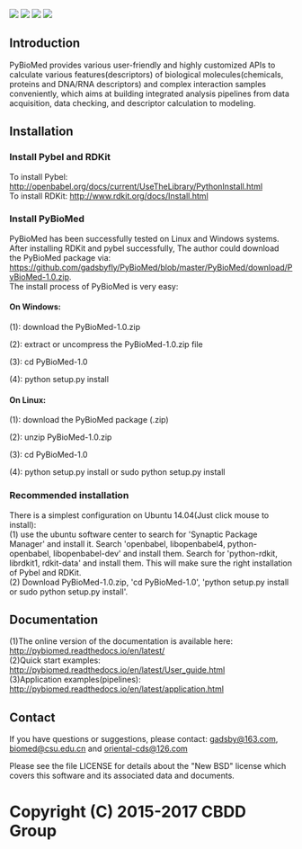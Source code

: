 ![](https://img.shields.io/travis/rust-lang/rust.svg) ![](https://img.shields.io/pypi/l/Django.svg) ![](https://img.shields.io/badge/dependencies-rdkit%2C%20pybel-green.svg) ![](https://img.shields.io/badge/platforms-linux%2C%20windows-brightgreen.svg)<br>
## Introduction
PyBioMed provides various user-friendly and highly customized APIs to calculate various features(descriptors) of biological molecules(chemicals, proteins and DNA/RNA descriptors) and complex interaction samples conveniently, which aims at building integrated analysis pipelines from data acquisition, data checking, and descriptor calculation to modeling.
## Installation
### Install Pybel and RDKit
To install Pybel: http://openbabel.org/docs/current/UseTheLibrary/PythonInstall.html<br>
To install RDKit: http://www.rdkit.org/docs/Install.html<br>
### Install PyBioMed
PyBioMed has been successfully tested on Linux and Windows systems. After installing RDKit and pybel successfully, The author could download the PyBioMed package via: https://github.com/gadsbyfly/PyBioMed/blob/master/PyBioMed/download/PyBioMed-1.0.zip. <br>
The install process of PyBioMed is very easy:

#### On Windows:

(1): download the PyBioMed-1.0.zip

(2): extract or uncompress the PyBioMed-1.0.zip file

(3): cd PyBioMed-1.0

(4): python setup.py install

#### On Linux:

(1): download the PyBioMed package (.zip)

(2): unzip PyBioMed-1.0.zip

(3): cd PyBioMed-1.0

(4): python setup.py install or sudo python setup.py install
### Recommended installation
There is a simplest configuration on Ubuntu 14.04(Just click mouse to install): <br>
(1) use the ubuntu software center to search for 'Synaptic Package Manager' and install it. Search 'openbabel, libopenbabel4, python-openbabel, libopenbabel-dev' and install them. Search for 'python-rdkit, librdkit1, rdkit-data' and install them. This will make sure the right installation of Pybel and RDKit.<br>
(2) Download PyBioMed-1.0.zip, 'cd PyBioMed-1.0', 'python setup.py install or sudo python setup.py install'.
## Documentation
(1)The online version of the documentation is available here:
http://pybiomed.readthedocs.io/en/latest/<br>
(2)Quick start examples: http://pybiomed.readthedocs.io/en/latest/User_guide.html<br>
(3)Application examples(pipelines): http://pybiomed.readthedocs.io/en/latest/application.html
## Contact
If you have questions or suggestions, please contact:
gadsby@163.com, biomed@csu.edu.cn and oriental-cds@126.com

Please see the file LICENSE for details about the "New BSD"
license which covers this software and its associated data and
documents.

# Copyright (C) 2015-2017 CBDD Group
